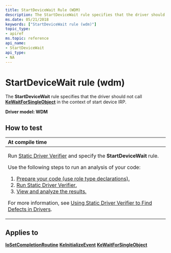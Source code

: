 ```yaml
---
title: StartDeviceWait Rule (WDM)
description: The StartDeviceWait rule specifies that the driver should not call KeWaitForSingleObject in the context of start device IRP.
ms.date: 05/21/2018
keywords: ["StartDeviceWait rule (wdm)"]
topic_type:
- apiref
ms.topic: reference
api_name:
- StartDeviceWait
api_type:
- NA
---
```


# StartDeviceWait rule (wdm)


The **StartDeviceWait** rule specifies that the driver should not call [**KeWaitForSingleObject**](/windows-hardware/drivers/ddi/wdm/nf-wdm-kewaitforsingleobject) in the context of start device IRP.

**Driver model: WDM**

## How to test

<table>
<colgroup>
<col width="100%" />
</colgroup>
<thead>
<tr class="header">
<th align="left">At compile time</th>
</tr>
</thead>
<tbody>
<tr class="odd">
<td align="left"><p>Run <a href="/windows-hardware/drivers/devtest/static-driver-verifier" data-raw-source="[Static Driver Verifier](./static-driver-verifier.md)">Static Driver Verifier</a> and specify the <strong>StartDeviceWait</strong> rule.</p>
Use the following steps to run an analysis of your code:
<ol>
<li><a href="/windows-hardware/drivers/devtest/using-static-driver-verifier-to-find-defects-in-drivers#preparing-your-source-code" data-raw-source="[Prepare your code (use role type declarations).](./using-static-driver-verifier-to-find-defects-in-drivers.md#preparing-your-source-code)">Prepare your code (use role type declarations).</a></li>
<li><a href="/windows-hardware/drivers/devtest/using-static-driver-verifier-to-find-defects-in-drivers#running-static-driver-verifier" data-raw-source="[Run Static Driver Verifier.](./using-static-driver-verifier-to-find-defects-in-drivers.md#running-static-driver-verifier)">Run Static Driver Verifier.</a></li>
<li><a href="/windows-hardware/drivers/devtest/using-static-driver-verifier-to-find-defects-in-drivers#viewing-and-analyzing-the-results" data-raw-source="[View and analyze the results.](./using-static-driver-verifier-to-find-defects-in-drivers.md#viewing-and-analyzing-the-results)">View and analyze the results.</a></li>
</ol>
<p>For more information, see <a href="/windows-hardware/drivers/devtest/using-static-driver-verifier-to-find-defects-in-drivers" data-raw-source="[Using Static Driver Verifier to Find Defects in Drivers](./using-static-driver-verifier-to-find-defects-in-drivers.md)">Using Static Driver Verifier to Find Defects in Drivers</a>.</p></td>
</tr>
</tbody>
</table>

## Applies to

[**IoSetCompletionRoutine**](/windows-hardware/drivers/ddi/wdm/nf-wdm-iosetcompletionroutine)
[**KeInitializeEvent**](/windows-hardware/drivers/ddi/wdm/nf-wdm-keinitializeevent)
[**KeWaitForSingleObject**](/windows-hardware/drivers/ddi/wdm/nf-wdm-kewaitforsingleobject)
